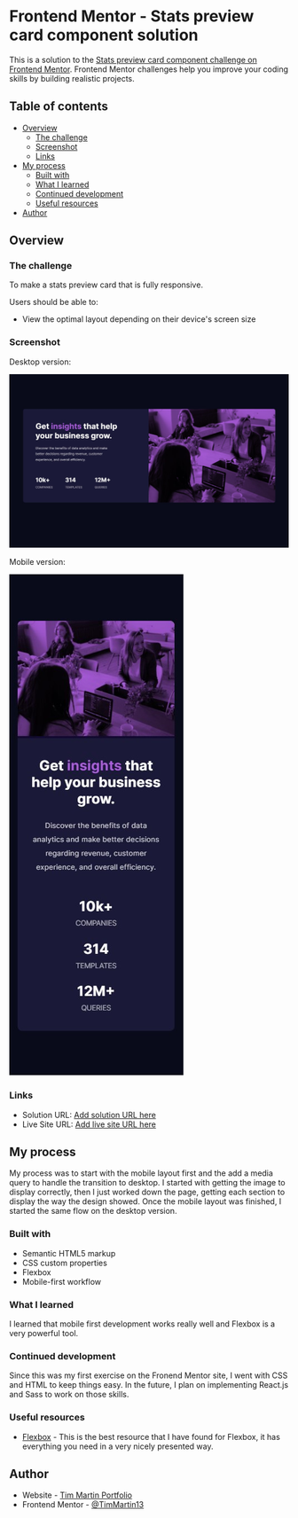 # Frontend Mentor - Stats preview card component solution

This is a solution to the [Stats preview card component challenge on Frontend Mentor](https://www.frontendmentor.io/challenges/stats-preview-card-component-8JqbgoU62). Frontend Mentor challenges help you improve your coding skills by building realistic projects. 

## Table of contents

- [Overview](#overview)
  - [The challenge](#the-challenge)
  - [Screenshot](#screenshot)
  - [Links](#links)
- [My process](#my-process)
  - [Built with](#built-with)
  - [What I learned](#what-i-learned)
  - [Continued development](#continued-development)
  - [Useful resources](#useful-resources)
- [Author](#author)


## Overview

### The challenge

To make a stats preview card that is fully responsive.

Users should be able to:

- View the optimal layout depending on their device's screen size

### Screenshot

Desktop version:

![desktop screenshot](./images/card_1440_900.jpg)

Mobile version:

![mobile screenshot](./images/card_375.jpg)


### Links

- Solution URL: [Add solution URL here](https://your-solution-url.com)
- Live Site URL: [Add live site URL here](https://your-live-site-url.com)

## My process

My process was to start with the mobile layout first and the add a media query to handle the transition to desktop.  I started with getting the image to display correctly, then I just worked down the page, getting each section to display the way the design showed.  Once the mobile layout was finished, I started the same flow on the desktop version.

### Built with

- Semantic HTML5 markup
- CSS custom properties
- Flexbox
- Mobile-first workflow


### What I learned

I learned that mobile first development works really well and Flexbox is a very powerful tool.  


### Continued development

Since this was my first exercise on the Fronend Mentor site, I went with CSS and HTML to keep things easy.  In the future, I plan on implementing React.js and Sass to work on those skills.


### Useful resources

- [Flexbox](https://css-tricks.com/snippets/css/a-guide-to-flexbox/) - This is the best resource that I have found for Flexbox, it has everything you need in a very nicely presented way.


## Author

- Website - [Tim Martin Portfolio](https://timmartin13.github.io/react-portfolio/)
- Frontend Mentor - [@TimMartin13](https://www.frontendmentor.io/profile/TimMartin13)


